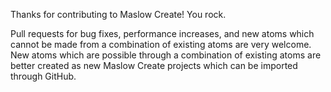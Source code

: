 Thanks for contributing to Maslow Create! You rock.

Pull requests for bug fixes, performance increases, and new atoms which cannot be made from a combination of existing atoms are very welcome. New atoms which are possible through a combination of existing atoms are better created as new Maslow Create projects which can be imported through GitHub.
